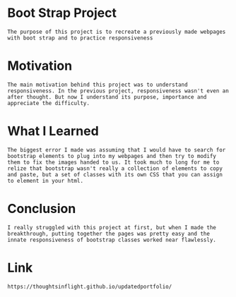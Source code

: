 
# Boot Strap Project
    The purpose of this project is to recreate a previously made webpages with boot strap and to practice responsiveness
# Motivation
    The main motivation behind this project was to understand responsiveness. In the previous project, responsiveness wasn't even an after thought. But now I understand its purpose, importance and appreciate the difficulty.
# What I Learned
    The biggest error I made was assuming that I would have to search for bootstrap elements to plug into my webpages and then try to modify them to fix the images handed to us. It took much to long for me to relize that bootstrap wasn't really a collection of elements to copy and paste, but a set of classes with its own CSS that you can assign to element in your html.
# Conclusion
    I really struggled with this project at first, but when I made the breakthrough, putting together the pages was pretty easy and the innate responsiveness of bootstrap classes worked near flawlessly.
# Link
    https://thoughtsinflight.github.io/updatedportfolio/